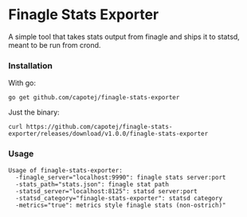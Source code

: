 # Finagle Stats Exporter

A simple tool that takes stats output from finagle and ships it to statsd, meant to be run from crond.

### Installation

With go:

    go get github.com/capotej/finagle-stats-exporter 

Just the binary:

    curl https://github.com/capotej/finagle-stats-exporter/releases/download/v1.0.0/finagle-stats-exporter

### Usage

    Usage of finagle-stats-exporter:
      -finagle_server="localhost:9990": finagle stats server:port
      -stats_path="stats.json": finagle stat path
      -statsd_server="localhost:8125": statsd server:port
      -statsd_category="finagle-stats-exporter": statsd category
      -metrics="true": metrics style finagle stats (non-ostrich)"
